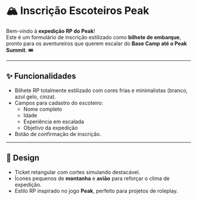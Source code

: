 # 🏔️ Inscrição Escoteiros Peak

Bem-vindo à **expedição RP do Peak**!  
Este é um formulário de inscrição estilizado como **bilhete de embarque**, pronto para os aventureiros que querem escalar do **Base Camp até o Peak Summit**. 🎟️

---

## ✨ Funcionalidades
- Bilhete RP totalmente estilizado com cores frias e minimalistas (branco, azul gelo, cinza).
- Campos para cadastro do escoteiro:
  - Nome completo
  - Idade
  - Experiência em escalada
  - Objetivo da expedição
- Botão de confirmação de inscrição.

---

## 🎨 Design
- Ticket retangular com cortes simulando destacável.  
- Ícones pequenos de **montanha** e **avião** para reforçar o clima de expedição.  
- Estilo RP inspirado no jogo **Peak**, perfeito para projetos de roleplay.

